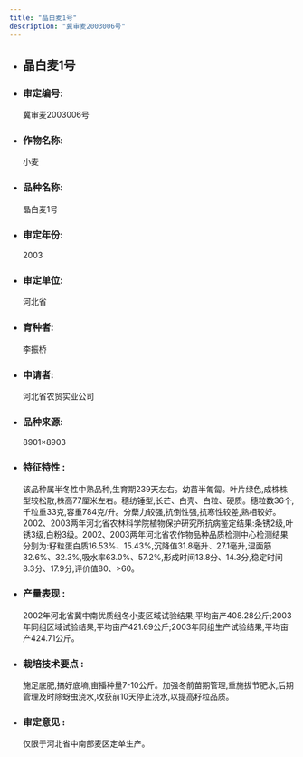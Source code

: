 ```yaml
---
title: "晶白麦1号"
description: "冀审麦2003006号"
---
```

* ## 晶白麦1号
* ###  审定编号:  
   冀审麦2003006号

*  ### 作物名称:  
   小麦

*   ###  品种名称: 
    晶白麦1号

*   ### 审定年份: 
    2003

*   ### 审定单位:  
    河北省

*   ### 育种者:  
    李振桥

*   ### 申请者:  
    河北省农贸实业公司

*   ### 品种来源:  
    8901×8903

*   ### 特征特性 : 
    该品种属半冬性中熟品种,生育期239天左右。幼苗半匍匐。叶片绿色,成株株型较松散,株高77厘米左右。穗纺锤型,长芒、白壳、白粒、硬质。穗粒数36个,千粒重33克,容重784克/升。分蘖力较强,抗倒性强,抗寒性较差,熟相较好。2002、2003两年河北省农林科学院植物保护研究所抗病鉴定结果:条锈2级,叶锈3级,白粉3级。2002、2003两年河北省农作物品种品质检测中心检测结果分别为:籽粒蛋白质16.53%、15.43%,沉降值31.8毫升、27.1毫升,湿面筋32.6%、32.3%,吸水率63.0%、57.2%,形成时间13.8分、14.3分,稳定时间8.3分、17.9分,评价值80、>60。

*   ### 产量表现 : 
    2002年河北省冀中南优质组冬小麦区域试验结果,平均亩产408.28公斤;2003年同组区域试验结果,平均亩产421.69公斤;2003年同组生产试验结果,平均亩产424.71公斤。

*   ### 栽培技术要点 : 
    施足底肥,搞好底墒,亩播种量7-10公斤。加强冬前苗期管理,重施拔节肥水,后期管理及时除蚜虫浇水,收获前10天停止浇水,以提高籽粒品质。

*   ### 审定意见 : 
    仅限于河北省中南部麦区定单生产。
